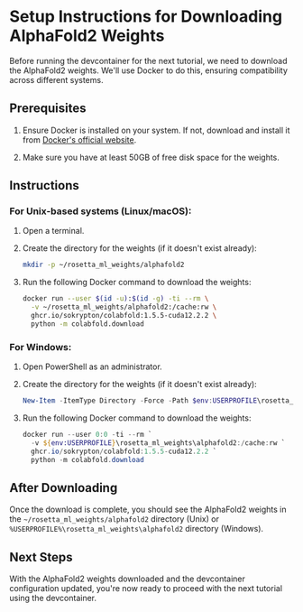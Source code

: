 # Setup Instructions for Downloading AlphaFold2 Weights

Before running the devcontainer for the next tutorial, we need to download the AlphaFold2 weights. We'll use Docker to do this, ensuring compatibility across different systems.

## Prerequisites

1. Ensure Docker is installed on your system. If not, download and install it from [Docker's official website](https://www.docker.com/products/docker-desktop).

2. Make sure you have at least 50GB of free disk space for the weights.

## Instructions

### For Unix-based systems (Linux/macOS):

1. Open a terminal.

2. Create the directory for the weights (if it doesn't exist already):
   ```bash
   mkdir -p ~/rosetta_ml_weights/alphafold2
   ```

3. Run the following Docker command to download the weights:
   ```bash
   docker run --user $(id -u):$(id -g) -ti --rm \
     -v ~/rosetta_ml_weights/alphafold2:/cache:rw \
     ghcr.io/sokrypton/colabfold:1.5.5-cuda12.2.2 \
     python -m colabfold.download
   ```

### For Windows:

1. Open PowerShell as an administrator.

2. Create the directory for the weights (if it doesn't exist already):
   ```powershell
   New-Item -ItemType Directory -Force -Path $env:USERPROFILE\rosetta_ml_weights\alphafold2
   ```

3. Run the following Docker command to download the weights:
   ```powershell
   docker run --user 0:0 -ti --rm `
     -v ${env:USERPROFILE}\rosetta_ml_weights\alphafold2:/cache:rw `
     ghcr.io/sokrypton/colabfold:1.5.5-cuda12.2.2 `
     python -m colabfold.download
   ```

## After Downloading

Once the download is complete, you should see the AlphaFold2 weights in the `~/rosetta_ml_weights/alphafold2` directory (Unix) or `%USERPROFILE%\rosetta_ml_weights\alphafold2` directory (Windows).


## Next Steps

With the AlphaFold2 weights downloaded and the devcontainer configuration updated, you're now ready to proceed with the next tutorial using the devcontainer.